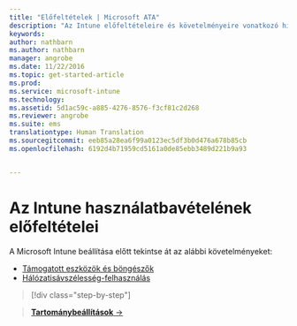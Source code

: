 ```yaml
---
title: "Előfeltételek | Microsoft ATA"
description: "Az Intune előfeltételeire és követelményeire vonatkozó hivatkozások"
keywords: 
author: nathbarn
ms.author: nathbarn
manager: angrobe
ms.date: 11/22/2016
ms.topic: get-started-article
ms.prod: 
ms.service: microsoft-intune
ms.technology: 
ms.assetid: 5d1ac59c-a885-4276-8576-f3cf81c2d268
ms.reviewer: angrobe
ms.suite: ems
translationtype: Human Translation
ms.sourcegitcommit: eeb85a28ea6f99a0123ec5df3b0d476a678b85cb
ms.openlocfilehash: 6192d4b71959cd5161a0de85ebb3489d221b9a93


---
```


# <a name="prerequisites-to-getting-started-with-intune"></a>Az Intune használatbavételének előfeltételei

A Microsoft Intune beállítása előtt tekintse át az alábbi követelményeket:

- [Támogatott eszközök és böngészők](supported-mobile-devices-and-computers.md)
- [Hálózatisávszélesség-felhasználás](network-bandwidth-use.md)

>[!div class="step-by-step"]

>[**Tartománybeállítások** &rarr;](supported-mobile-devices-and-computers.md)  



<!--HONumber=Dec16_HO2-->


